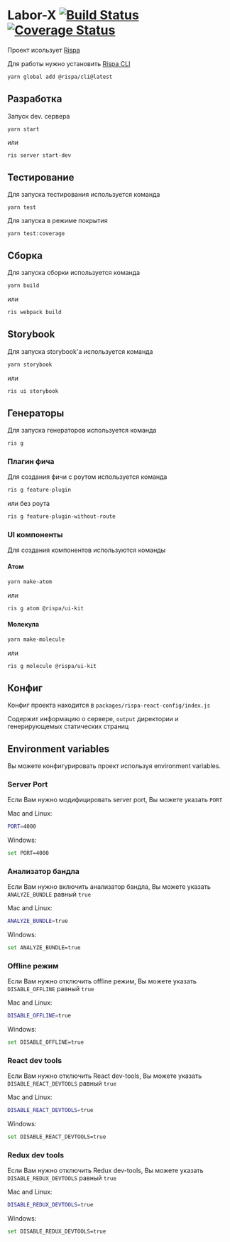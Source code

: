 # Labor-X [![Build Status](https://travis-ci.org/ChronoBank/Labor-X.svg?branch=master)](https://travis-ci.org/ChronoBank/Labor-X) [![Coverage Status](https://coveralls.io/repos/github/ChronoBank/Labor-X/badge.svg?branch=master)](https://coveralls.io/github/ChronoBank/Labor-X?branch=master)

Проект исользует [Rispa](https://github.com/rispa-io/rispa-core)

Для работы нужно установить [Rispa CLI](https://www.npmjs.com/package/@rispa/cli)
```bash
yarn global add @rispa/cli@latest
```

## Разработка
Запуск dev. сервера

```start
yarn start
```

или

```bash
ris server start-dev
```

## Тестирование
Для запуска тестирования используется команда

```
yarn test
```

Для запуска в режиме покрытия 

```
yarn test:coverage
```

## Сборка
Для запуска сборки используется команда

```bash
yarn build
```

или

```bash
ris webpack build
```

## Storybook
Для запуска storybook'а используется команда

```bash
yarn storybook
```

или

```bash
ris ui storybook
```

## Генераторы
Для запуска генераторов используется команда

```bash
ris g
```

### Плагин фича
Для создания фичи с роутом используется команда

```bash
ris g feature-plugin
```

или без роута

```bash
ris g feature-plugin-without-route
```

### UI компоненты
Для создания компонентов используются команды 

#### Атом
```bash
yarn make-atom
```

или

```bash
ris g atom @rispa/ui-kit
```

#### Молекула

```bash
yarn make-molecule
```

или

```bash
ris g molecule @rispa/ui-kit
```

## Конфиг
Конфиг проекта находится в `packages/rispa-react-config/index.js`

Содержит информацию о сервере, `output` директории и генерирующемых статических страниц

## Environment variables
Вы можете конфигурировать проект используя environment variables.

### Server Port
Если Вам нужно модифицировать server port, Вы можете указать `PORT`

Mac and Linux:
```bash
PORT=4000
```

Windows:
```bash
set PORT=4000
```

### Анализатор бандла
Если Вам нужно включить анализатор бандла, Вы можете указать `ANALYZE_BUNDLE` равный `true`

Mac and Linux:
```bash
ANALYZE_BUNDLE=true
```

Windows:
```bash
set ANALYZE_BUNDLE=true
```

### Offline режим
Если Вам нужно отключить offline режим, Вы можете указать `DISABLE_OFFLINE` равный `true`

Mac and Linux:
```bash
DISABLE_OFFLINE=true
```

Windows:
```bash
set DISABLE_OFFLINE=true
```

### React dev tools
Если Вам нужно отключить React dev-tools, Вы можете указать `DISABLE_REACT_DEVTOOLS` равный `true`

Mac and Linux:
```bash
DISABLE_REACT_DEVTOOLS=true
```

Windows:
```bash
set DISABLE_REACT_DEVTOOLS=true
```

### Redux dev tools
Если Вам нужно отключить Redux dev-tools, Вы можете указать `DISABLE_REDUX_DEVTOOLS` равный `true`

Mac and Linux:
```bash
DISABLE_REDUX_DEVTOOLS=true
```

Windows:
```bash
set DISABLE_REDUX_DEVTOOLS=true
```